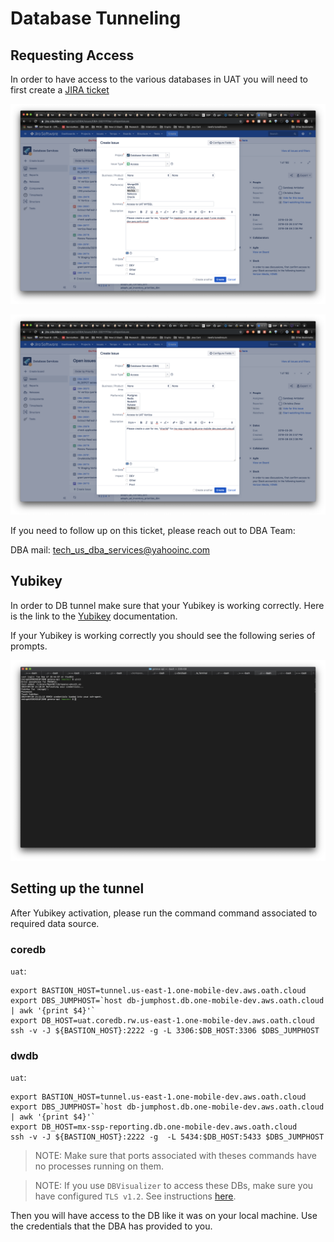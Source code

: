 # Database Tunneling

## Requesting Access

In order to have access to the various databases in UAT you will need to first create a [JIRA ticket](https://jira.vzbuilders.com/projects/DBA/issues/DBA-28211?filter=allopenissues)

![request-uat-db-access-mysql.png](./images/request-uat-db-access-mysql.png)

![request-uat-db-access-vertica.png](./images/request-uat-db-access-vertica.png)

If you need to follow up on this ticket, please reach out to DBA Team:

DBA mail: [tech_us_dba_services@yahooinc.com](mailto:tech_us_dba_services@yahooinc.com)

## Yubikey

In order to DB tunnel make sure that your Yubikey is working correctly. Here is the link to the [Yubikey](https://thestreet.vzbuilders.com/thestreet/set-up-a-yubikey) documentation.

If your Yubikey is working correctly you should see the following series of prompts.

![yubikey-prompts.png](./images/yubikey-prompts.png)

## Setting up the tunnel

After Yubikey activation, please run the command command associated to required data source.

### coredb

`uat`:

```  
export BASTION_HOST=tunnel.us-east-1.one-mobile-dev.aws.oath.cloud
export DBS_JUMPHOST=`host db-jumphost.db.one-mobile-dev.aws.oath.cloud | awk '{print $4}'`
export DB_HOST=uat.coredb.rw.us-east-1.one-mobile-dev.aws.oath.cloud
ssh -v -J ${BASTION_HOST}:2222 -g -L 3306:$DB_HOST:3306 $DBS_JUMPHOST
```

### dwdb

`uat`:

```
export BASTION_HOST=tunnel.us-east-1.one-mobile-dev.aws.oath.cloud
export DBS_JUMPHOST=`host db-jumphost.db.one-mobile-dev.aws.oath.cloud | awk '{print $4}'`
export DB_HOST=mx-ssp-reporting.db.one-mobile-dev.aws.oath.cloud
ssh -v -J ${BASTION_HOST}:2222 -g  -L 5434:$DB_HOST:5433 $DBS_JUMPHOST
```

> NOTE: Make sure that ports associated with theses commands have no processes running on them.

> NOTE: If you use `DBVisualizer` to access these DBs, make sure you have configured `TLS v1.2`. See instructions [here](TROUBLESHOOTING.md#troubleshooting-database-issues).

Then you will have access to the DB like it was on your local machine. Use the credentials that the DBA has provided to you.
